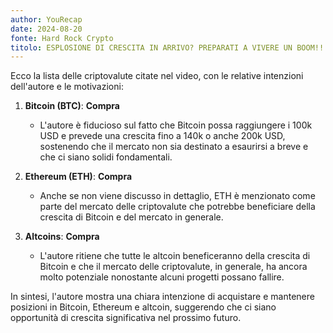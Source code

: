 ```yaml
---
author: YouRecap
date: 2024-08-20
fonte: Hard Rock Crypto
titolo: ESPLOSIONE DI CRESCITA IN ARRIVO? PREPARATI A VIVERE UN BOOM!!!
---
```


Ecco la lista delle criptovalute citate nel video, con le relative intenzioni dell'autore e le motivazioni:

1. **Bitcoin (BTC)**: **Compra**
   - L'autore è fiducioso sul fatto che Bitcoin possa raggiungere i 100k USD e prevede una crescita fino a 140k o anche 200k USD, sostenendo che il mercato non sia destinato a esaurirsi a breve e che ci siano solidi fondamentali.

2. **Ethereum (ETH)**: **Compra**
   - Anche se non viene discusso in dettaglio, ETH è menzionato come parte del mercato delle criptovalute che potrebbe beneficiare della crescita di Bitcoin e del mercato in generale.

3. **Altcoins**: **Compra**
   - L'autore ritiene che tutte le altcoin beneficeranno della crescita di Bitcoin e che il mercato delle criptovalute, in generale, ha ancora molto potenziale nonostante alcuni progetti possano fallire.

In sintesi, l'autore mostra una chiara intenzione di acquistare e mantenere posizioni in Bitcoin, Ethereum e altcoin, suggerendo che ci siano opportunità di crescita significativa nel prossimo futuro.
